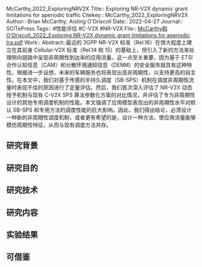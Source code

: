 McCarthy\_2022\_ExploringNRV2X
Title:: Exploring NR-V2X dynamic grant limitations for aperiodic traffic
Citekey:: McCarthy\_2022\_ExploringNRV2X
Author:: Brian McCarthy; Aisling O'Driscoll
Date:: 2022-04-27
Journal:: SCiTePress
Tags:: #性能评估  #C-V2X  #NR-V2X
File:: [McCarthy和O'Driscoll\_2022\_Exploring NR-V2X dynamic grant limitations for aperiodic tra.pdf](zotero://open-pdf/0_NN6JBJZQ)
Work::
Abstract::最近的 3GPP NR-V2X 标准（Rel.16）在很大程度上建立在其前身 Cellular-V2X 标准（Rel.14 和 15）的基础上，但引入了新的方法来处理侧向链路中呈现非周期性到达率的应用流量。这一点至关重要，因为基于 ETSI 合作认知信息（CAM）和分散环境通知信息（DENM）的安全服务就具有这种特性。根据进一步设想，未来的车辆服务也将表现出高非周期性，以支持更高的自主性。在本文中，我们对基于传感的半持久调度（SB-SPS）机制在调度非周期性流量时表现不佳的原因进行了定量评估。然后，我们首次深入评估了 NR-V2X 动态授予机制与现有 C-V2X SPS 算法参数化方案的对比情况，并评估了专为非周期性设计的其他专用调度机制的性能。本文强调了应用模型表现出的非周期性水平对默认 SB-SPS 和专用方法的调度性能的巨大影响。因此，我们得出结论，必须设计一种新的非周期性调度机制，或者更有希望的是，设计一种方法，使应用流量能够模仿周期性特征，从而与现有调度方法共存。
## 研究背景
## 研究目的
## 研究技术
## 研究内容
## 实验结果
## 可借鉴
